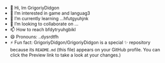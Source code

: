 - 👋 Hi, Im GrigoriyDidgon
- 👀 I’m interested in game and languag3
- 🌱 I’m currently learning ...hfutgyuhjnk
- 💞️ I’m looking to collaborate on ...
- 📫 How to reach bfdytryuhgbikl
- 😄 Pronouns: ..dysrdtfh
- ⚡ Fun fact:
GrigoriyDidgon/GrigoriyDidgon is a special ✨ repository because its `README.md` (this file) appears on your GitHub profile.
You can click the Preview link to take a look at your changes.)
